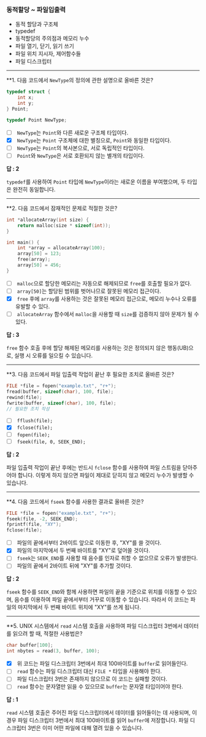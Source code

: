 ### 동적할당 ~ 파일입출력
- 동적 할당과 구조체
- typedef
- 동적할당의 주의점과 메모리 누수
- 파일 열기, 닫기, 읽기 쓰기
- 파일 위치 지시자, 제어함수들
- 파일 디스크립터

--- 

**1. 다음 코드에서 `NewType`의 정의에 관한 설명으로 올바른 것은?
```c
typedef struct {
    int x;
    int y;
} Point;

typedef Point NewType;
```

- [ ]  `NewType`는 `Point`와 다른 새로운 구조체 타입이다.
- [x]  `NewType`는 `Point` 구조체에 대한 별칭으로, `Point`와 동일한 타입이다.
- [ ]  `NewType`는 `Point`의 복사본으로, 서로 독립적인 타입이다.
- [ ]  `Point`와 `NewType`은 서로 호환되지 않는 별개의 타입이다.

**답 : 2**

`typedef`를 사용하여 `Point` 타입에 `NewType`이라는 새로운 이름을 부여했으며, 두 타입은 완전히 동일합니다.

---

**2. 다음 코드에서 잠재적인 문제로 적절한 것은?
```c
int *allocateArray(int size) {
    return malloc(size * sizeof(int));
}

int main() {
    int *array = allocateArray(100);
    array[50] = 123;
    free(array);
    array[50] = 456;
}
```

- [ ]  `malloc`으로 할당한 메모리는 자동으로 해제되므로 `free`를 호출할 필요가 없다.
- [ ]  `array[50]`는 할당된 범위를 벗어나므로 잘못된 메모리 접근이다.
- [x]  `free` 후에 `array`를 사용하는 것은 잘못된 메모리 접근으로, 메모리 누수나 오류를 유발할 수 있다.
- [ ]  `allocateArray` 함수에서 `malloc`을 사용할 때 `size`를 검증하지 않아 문제가 될 수 있다.

**답 : 3**

`free` 함수 호출 후에 할당 해제된 메모리를 사용하는 것은 정의되지 않은 행동(UB)으로, 실행 시 오류를 일으킬 수 있습니다.

---

**3. 다음 코드에서 파일 입출력 작업이 끝난 후 필요한 조치로 올바른 것은?
```c
FILE *file = fopen("example.txt", "r+");
fread(buffer, sizeof(char), 100, file);
rewind(file);
fwrite(buffer, sizeof(char), 100, file);
// 필요한 조치 작성
```

- [ ]  `fflush(file);`
- [x]  `fclose(file);`
- [ ]  `fopen(file);`
- [ ]  `fseek(file, 0, SEEK_END);`

**답 : 2**

파일 입출력 작업이 끝난 후에는 반드시 `fclose` 함수를 사용하여 파일 스트림을 닫아주어야 합니다. 이렇게 하지 않으면 파일이 제대로 닫히지 않고 메모리 누수가 발생할 수 있습니다.

---

**4. 다음 코드에서 `fseek` 함수를 사용한 결과로 올바른 것은?
```c
FILE *file = fopen("example.txt", "r+");
fseek(file, -2, SEEK_END);
fprintf(file, "XY");
fclose(file);
```

- [ ]  파일의 끝에서부터 2바이트 앞으로 이동한 후, "XY"를 쓸 것이다.
- [x]  파일의 마지막에서 두 번째 바이트를 "XY"로 덮어쓸 것이다.
- [ ]  `fseek`는 `SEEK_END`를 사용할 때 음수를 인자로 취할 수 없으므로 오류가 발생한다.
- [ ]  파일의 끝에서 2바이트 뒤에 "XY"를 추가할 것이다.

**답 : 2**

`fseek` 함수를 `SEEK_END`와 함께 사용하면 파일의 끝을 기준으로 위치를 이동할 수 있으며, 음수를 이용하여 파일 끝에서부터 거꾸로 이동할 수 있습니다. 따라서 이 코드는 파일의 마지막에서 두 번째 바이트 위치에 "XY"를 쓰게 됩니다.

---

**5. UNIX 시스템에서 `read` 시스템 호출을 사용하여 파일 디스크립터 3번에서 데이터를 읽으려 할 때, 적절한 사용법은?
```c
char buffer[100];
int nbytes = read(3, buffer, 100);
```

- [x]  위 코드는 파일 디스크립터 3번에서 최대 100바이트를 `buffer`로 읽어들인다.
- [ ]  `read` 함수는 파일 디스크립터 대신 `FILE *` 타입을 사용해야 한다.
- [ ]  파일 디스크립터 3번은 존재하지 않으므로 이 코드는 실패할 것이다.
- [ ]  `read` 함수는 문자열만 읽을 수 있으므로 `buffer`는 문자열 타입이어야 한다.

**답 : 1**

`read` 시스템 호출은 주어진 파일 디스크립터에서 데이터를 읽어들이는 데 사용되며, 이 경우 파일 디스크립터 3번에서 최대 100바이트를 읽어 `buffer`에 저장합니다. 파일 디스크립터 3번은 이미 어떤 파일에 대해 열려 있을 수 있습니다.